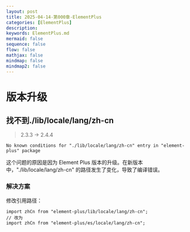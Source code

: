 ```yaml
---
layout: post
title: 2025-04-14-第000章-ElementPlus
categories: [ElementPlus]
description: 
keywords: ElementPlus.md
mermaid: false
sequence: false
flow: false
mathjax: false
mindmap: false
mindmap2: false
---
```

# 版本升级

## 找不到./lib/locale/lang/zh-cn

> 2.3.3 -> 2.4.4

```shell
No known conditions for "./lib/locale/lang/zh-cn" entry in "element-plus" package
```



这个问题的原因是因为 Element Plus 版本的升级。在新版本中，"./lib/locale/lang/zh-cn" 的路径发生了变化，导致了编译错误。


### 解决方案

修改引用路径：

```tsx
import zhCn from "element-plus/lib/locale/lang/zh-cn";
// 改为
import zhCn from "element-plus/es/locale/lang/zh-cn";
```

